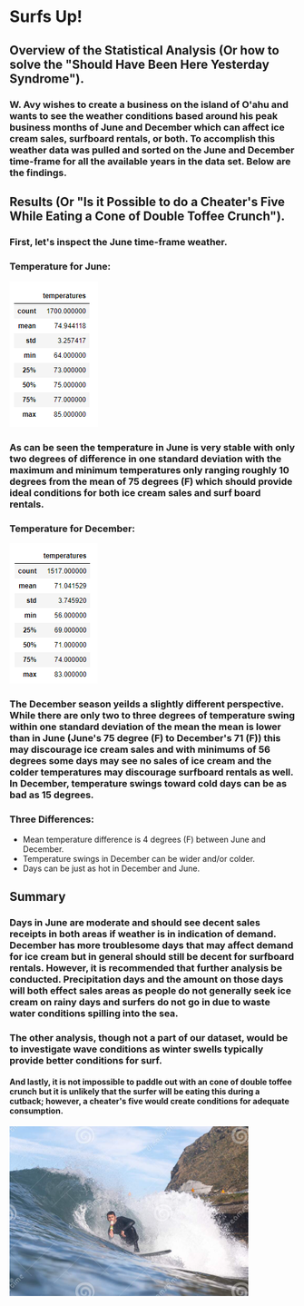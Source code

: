 # Surfs Up!

## Overview of the Statistical Analysis (Or how to solve the "Should Have Been Here Yesterday Syndrome").

### W. Avy wishes to create a business on the island of O'ahu and wants to see the weather conditions based around his peak business months of June and December which can affect ice cream sales, surfboard rentals, or both.  To accomplish this weather data was pulled and sorted on the June and December time-frame for all the available years in the data set.  Below are the findings.

## Results (Or "Is it Possible to do a Cheater's Five While Eating a Cone of Double Toffee Crunch").

### First, let's inspect the June time-frame weather.

### Temperature for June:
![](Results/June_Statistical_Number.png)

### As can be seen the temperature in June is very stable with only two degrees of difference in one standard deviation with the maximum and minimum temperatures only ranging roughly 10 degrees from the mean of 75 degrees (F) which should provide ideal conditions for both ice cream sales and surf board rentals.

### Temperature for December:
![](Results/Dec_Statistical_Number.png)

### The December season yeilds a slightly different perspective.  While there are only two to three degrees of temperature swing within one standard deviation of the mean the mean is lower than in June (June's 75 degree (F) to December's 71 (F)) this may discourage ice cream sales and with minimums of 56 degrees some days may see no sales of ice cream and the colder temperatures may discourage surfboard rentals as well.  In December, temperature swings toward cold days can be as bad as 15 degrees.

### Three Differences:
  - Mean temperature difference is 4 degrees (F) between June and December.
  - Temperature swings in December can be wider and/or colder.
  - Days can be just as hot in December and June.

## Summary

### Days in June are moderate and should see decent sales receipts in both areas if weather is in indication of demand.  December has more troublesome days that may affect demand for ice cream but in general should still be decent for surfboard rentals.  However, it is recommended that further analysis be conducted.  Precipitation days and the amount on those days will both effect sales areas as people do not generally seek ice cream on rainy days and surfers do not go in due to waste water conditions spilling into the sea.  

### The other analysis, though not a part of our dataset, would be to investigate wave conditions as winter swells typically provide better conditions for surf.

#### And lastly, it is not impossible to paddle out with an cone of double toffee crunch but it is unlikely that the surfer will be eating this during a cutback; however, a cheater's five would create conditions for adequate consumption.

![](Results/Surf_IceCream.png)




